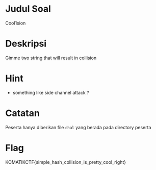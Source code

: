 # Judul Soal
Cool1sion

# Deskripsi
Gimme two string that will result in collision

# Hint
- something like side channel attack ?

# Catatan
Peserta hanya diberikan file `chal` yang berada pada directory peserta

# Flag
KOMATIKCTF{simple_hash_collision_is_pretty_cool_right}